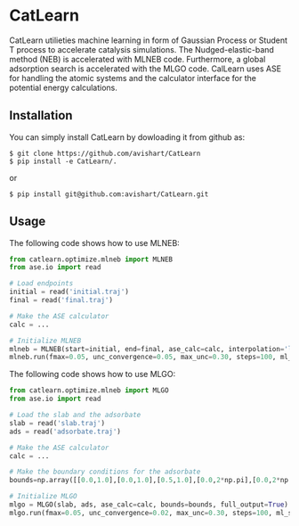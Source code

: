 # CatLearn

CatLearn utilieties machine learning in form of Gaussian Process or Student T process to accelerate catalysis simulations. The Nudged-elastic-band method (NEB) is accelerated with MLNEB code. Furthermore, a global adsorption search is accelerated with the MLGO code. 
CalLearn uses ASE for handling the atomic systems and the calculator interface for the potential energy calculations.

## Installation

You can simply install CatLearn by dowloading it from github as:
```shell
$ git clone https://github.com/avishart/CatLearn
$ pip install -e CatLearn/.
```
or
```shell
$ pip install git@github.com:avishart/CatLearn.git
```

## Usage

The following code shows how to use MLNEB:
```python
from catlearn.optimize.mlneb import MLNEB
from ase.io import read

# Load endpoints
initial = read('initial.traj')
final = read('final.traj')

# Make the ASE calculator
calc = ...

# Initialize MLNEB
mlneb = MLNEB(start=initial, end=final, ase_calc=calc, interpolation='linear', n_images=15, full_output=True)
mlneb.run(fmax=0.05, unc_convergence=0.05, max_unc=0.30, steps=100, ml_steps=1000)
```

The following code shows how to use MLGO:
```python
from catlearn.optimize.mlneb import MLGO
from ase.io import read

# Load the slab and the adsorbate
slab = read('slab.traj')
ads = read('adsorbate.traj')

# Make the ASE calculator
calc = ...

# Make the boundary conditions for the adsorbate
bounds=np.array([[0.0,1.0],[0.0,1.0],[0.5,1.0],[0.0,2*np.pi],[0.0,2*np.pi],[0.0,2*np.pi]])

# Initialize MLGO
mlgo = MLGO(slab, ads, ase_calc=calc, bounds=bounds, full_output=True)
mlgo.run(fmax=0.05, unc_convergence=0.02, max_unc=0.30, steps=100, ml_steps=1000, ml_chains=8, relax=True, local_steps=500)
```

